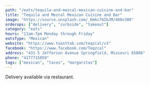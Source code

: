 ```yaml
---
path: "/eats/tequila-and-mezcal-mexican-cuisine-and-bar"
title: "Tequila and Mezcal Mexican Cuisine and Bar"
image: "https://source.unsplash.com/_Kmkc76IbJM/400x300"
orderops: ["delivery", "curbside", "takeout"]
category: "eats"
hours: "11am-7pm Monday through Friday"
eatsType: "Mexican"
website: "https://www.toasttab.com/teqzcal/v3"
facebook: "https://www.facebook.com/Teqzcal"
address: "431 S Jefferson Avenue Springfield, Missouri 65806"
phone: "4177715059"
tags: ["mexican", "tacos", "margaritas"]
---
```


Delivery available via restaurant.
